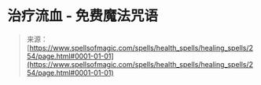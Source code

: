 <!--yml

分类：未分类

日期：2024-06-12 18:32:53

-->

# 治疗流血 - 免费魔法咒语

> 来源：[https://www.spellsofmagic.com/spells/health_spells/healing_spells/254/page.html#0001-01-01](https://www.spellsofmagic.com/spells/health_spells/healing_spells/254/page.html#0001-01-01)
